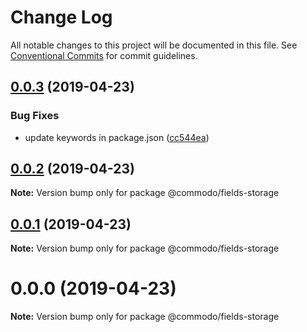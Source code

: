 # Change Log

All notable changes to this project will be documented in this file.
See [Conventional Commits](https://conventionalcommits.org) for commit guidelines.

## [0.0.3](https://github.com/webiny/commodo/compare/@commodo/fields-storage@0.0.2...@commodo/fields-storage@0.0.3) (2019-04-23)


### Bug Fixes

* update keywords in package.json ([cc544ea](https://github.com/webiny/commodo/commit/cc544ea))





## [0.0.2](https://github.com/webiny/commodo/compare/@commodo/fields-storage@0.0.1...@commodo/fields-storage@0.0.2) (2019-04-23)

**Note:** Version bump only for package @commodo/fields-storage





## [0.0.1](https://github.com/webiny/commodo/compare/@commodo/fields-storage@0.0.0...@commodo/fields-storage@0.0.1) (2019-04-23)

**Note:** Version bump only for package @commodo/fields-storage





# 0.0.0 (2019-04-23)

**Note:** Version bump only for package @commodo/fields-storage

